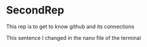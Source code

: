# SecondRep
This rep is to get to know github and its connections

This sentence I changed in the nano file of the terminal
